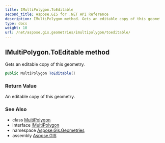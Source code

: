 ```yaml
---
title: IMultiPolygon.ToEditable
second_title: Aspose.GIS for .NET API Reference
description: IMultiPolygon method. Gets an editable copy of this geometry.
type: docs
weight: 10
url: /net/aspose.gis.geometries/imultipolygon/toeditable/
---
```

## IMultiPolygon.ToEditable method

Gets an editable copy of this geometry.

```csharp
public MultiPolygon ToEditable()
```

### Return Value

An editable copy of this geometry.

### See Also

* class [MultiPolygon](../../multipolygon/)
* interface [IMultiPolygon](../)
* namespace [Aspose.Gis.Geometries](../../imultipolygon/)
* assembly [Aspose.GIS](../../../)


